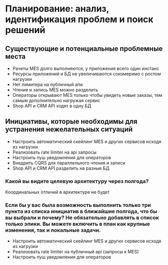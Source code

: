 # Планирование: анализ, идентификация проблем и поиск решений

## Существующие и потенциальные проблемные места
- Рачеты MES долго выполняются, у приложения всего один инстанс
- Ресурсы приложений и БД не увеличиваются соизмеримо с ростом нагрузки
- Нет лимитера на публичный апи
- Чтение и запись MES можно разделить
- Операторы открывают MES только чтобы увидеть новые заказы, тем самым дополнительно нагружая сервис
- Shop API и CRM API ходят в одну БД


## Инициативы, которые необходимы для устранения нежелательных ситуаций
- Настроить автоматический скейлинг MES и других сервисов исходя из нагрузки
- Реализовать rate limiter на api запросы
- Настроить пуш уведомления для операторов
- Внедрить CQRS для параллельного чтения и записи
- Shop API и CRM API разделить на разные БД


### Какой вы видите целевую архитектуру через полгода?
Координальных отличий в архитектуре не будет

### Если бы у вас была возможность выполнить только три пункта из списка инициатив в ближайшие полгода, что бы вы выбрали и почему? Не обязательно добавлять в список только эпики. Вы можете включить в план как крупные изменения, так и локальные задачи.
- Настроить автоматический скейлинг MES и других сервисов исходя из нагрузки
- Реализовать rate limiter на публичный api (запросы к MES)
- Настроить пуш уведомления для операторов